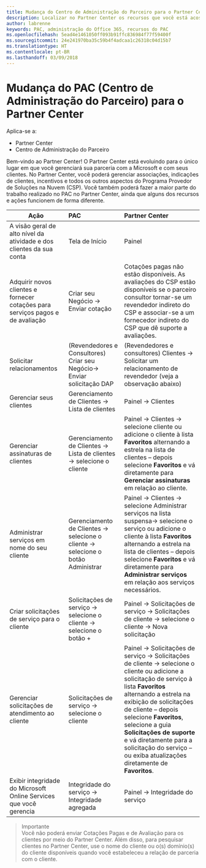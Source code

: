 ```yaml
---
title: Mudança do Centro de Administração do Parceiro para o Partner Center
description: Localizar no Partner Center os recursos que você está acostumado a usar no Centro de Administração do Parceiro
author: labrenne
keywords: PAC, administração do Office 365, recursos do PAC
ms.openlocfilehash: 5ead4e1461050ff093b91ffc836984f77f59400f
ms.sourcegitcommit: 24e241970ba35c59b4f4adcaa1c26318c04d15b7
ms.translationtype: HT
ms.contentlocale: pt-BR
ms.lasthandoff: 03/09/2018
---
```

# <a name="moving-from-partner-admin-center-pac-to-partner-center"></a>Mudança do PAC (Centro de Administração do Parceiro) para o Partner Center

Aplica-se a:
- Partner Center
- Centro de Administração do Parceiro

Bem-vindo ao Partner Center! O Partner Center está evoluindo para o único lugar em que você gerenciará sua parceria com a Microsoft e com seus clientes. No Partner Center, você poderá gerenciar associações, indicações de clientes, incentivos e todos os outros aspectos do Programa Provedor de Soluções na Nuvem (CSP). Você também poderá fazer a maior parte do trabalho realizado no PAC no Partner Center, ainda que alguns dos recursos e ações funcionem de forma diferente. 


|**Ação**   |**PAC**   |**Partner Center**   |
|--------------|:--------------|:---------------|
|A visão geral de alto nível da atividade e dos clientes da sua conta|Tela de Início|Painel|
|Adquirir novos clientes e fornecer cotações para serviços pagos e de avaliação|Criar seu Negócio -> Enviar cotação|Cotações pagas não estão disponíveis. As avaliações do CSP estão disponíveis se o parceiro consultor tornar-se um revendedor indireto do CSP e associar-se a um fornecedor indireto do CSP que dê suporte a avaliações. |
|Solicitar relacionamentos|(Revendedores e Consultores) Criar seu Negócio-> Enviar solicitação DAP|(Revendedores e consultores) Clientes -> Solicitar um relacionamento de revendedor (veja a observação abaixo)|
|Gerenciar seus clientes|Gerenciamento de Clientes -> Lista de clientes|Painel -> Clientes|
|Gerenciar assinaturas de clientes|Gerenciamento de Clientes -> Lista de clientes -> selecione o cliente|Painel -> Clientes -> selecione cliente ou adicione o cliente à lista **Favoritos** alternando a estrela na lista de clientes – depois selecione **Favoritos** e vá diretamente para **Gerenciar assinaturas** em relação ao cliente.|
|Administrar serviços em nome do seu cliente|Gerenciamento de Clientes -> selecione o cliente -> selecione o botão Administrar|Painel -> Clientes -> selecione Administrar serviços na lista suspensa-> selecione o serviço ou adicione o cliente à lista **Favoritos** alternando a estrela na lista de clientes – depois selecione **Favoritos** e vá diretamente para **Administrar serviços** em relação aos serviços necessários.|
|Criar solicitações de serviço para o cliente|Solicitações de serviço -> selecione o cliente -> selecione o botão + | Painel -> Solicitações de serviço -> Solicitações de cliente -> selecione o cliente -> Nova solicitação|
|Gerenciar solicitações de atendimento ao cliente| Solicitações de serviço -> selecione o cliente|Painel -> Solicitações de serviço -> Solicitações de cliente -> selecione o cliente ou adicione a solicitação de serviço à lista **Favoritos** alternando a estrela na exibição de solicitações de cliente – depois selecione **Favoritos**, selecione a guia **Solicitações de suporte** e vá diretamente para a solicitação do serviço – ou exiba atualizações diretamente de **Favoritos**.|
|Exibir integridade do Microsoft Online Services que você gerencia|Integridade do serviço -> Integridade agregada|Painel -> Integridade do serviço|

>Importante<br>
Você não poderá enviar Cotações Pagas e de Avaliação para os clientes por meio do Partner Center. Além disso, para pesquisar clientes no Partner Center, use o nome do cliente ou o(s) domínio(s) do cliente disponíveis quando você estabeleceu a relação de parceria com o cliente.
